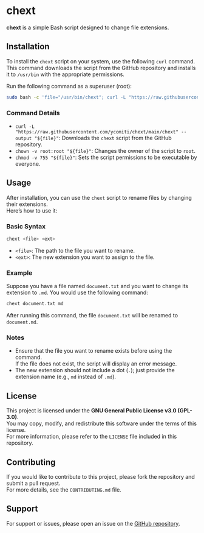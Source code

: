 # chext

**chext** is a simple Bash script designed to change file extensions.

## Installation

To install the `chext` script on your system, use the following `curl` command.<br>
This command downloads the script from the GitHub repository and installs it to `/usr/bin` with the appropriate permissions.

Run the following command as a superuser (root):

```bash
sudo bash -c 'file="/usr/bin/chext"; curl -L "https://raw.githubusercontent.com/ycomiti/chext/main/chext" --output "${file}"; chown -v root:root "${file}"; chmod -v 755 "${file}"'
```

### Command Details

- `curl -L "https://raw.githubusercontent.com/ycomiti/chext/main/chext" --output "${file}"`: Downloads the `chext` script from the GitHub repository.
- `chown -v root:root "${file}"`: Changes the owner of the script to `root`.
- `chmod -v 755 "${file}"`: Sets the script permissions to be executable by everyone.

## Usage

After installation, you can use the `chext` script to rename files by changing their extensions.<br>
Here’s how to use it:

### Basic Syntax

```bash
chext <file> <ext>
```

- `<file>`: The path to the file you want to rename.
- `<ext>`: The new extension you want to assign to the file.

### Example

Suppose you have a file named `document.txt` and you want to change its extension to `.md`. You would use the following command:

```bash
chext document.txt md
```

After running this command, the file `document.txt` will be renamed to `document.md`.

### Notes

- Ensure that the file you want to rename exists before using the command.<br>
  If the file does not exist, the script will display an error message.
- The new extension should not include a dot (`.`); just provide the extension name (e.g., `md` instead of `.md`).

## License

This project is licensed under the **GNU General Public License v3.0 (GPL-3.0)**.<br>
You may copy, modify, and redistribute this software under the terms of this license.<br>
For more information, please refer to the `LICENSE` file included in this repository.

## Contributing

If you would like to contribute to this project, please fork the repository and submit a pull request.<br>
For more details, see the `CONTRIBUTING.md` file.

## Support

For support or issues, please open an issue on the [GitHub repository](https://github.com/ycomiti/chext/issues).
